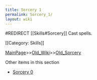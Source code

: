 ```yaml
---
title: Sorcery 1
permalink: Sorcery_1/
layout: wiki
---
```

#REDIRECT [[Skills#Sorcery]]
Cast spells.

[[Category: Skills]]

[MainPage](/keeperrl_wiki/ "wikilink")>>[Old_Wiki](/keeperrl_wiki/Old_Wiki "wikilink")>>[Old_Sorcery](/keeperrl_wiki/Old_Sorcery "wikilink")

Other items in this section
-    [Sorcery 0](/keeperrl_wiki/Sorcery_0 "wikilink")
